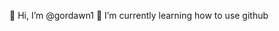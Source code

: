 👋 Hi, I’m @gordawn1
🌱 I’m currently learning how to use github

<!---
gordawn1/gordawn1 is a ✨ special ✨ repository because its `README.md` (this file) appears on your GitHub profile.
You can click the Preview link to take a look at your changes.
--->
